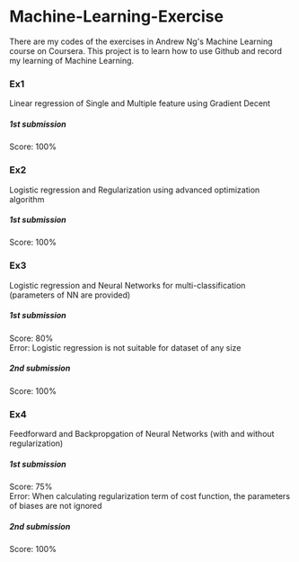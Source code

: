 # Machine-Learning-Exercise
There are my codes of the exercises in Andrew Ng's Machine Learning course on Coursera.
This project is to learn how to use Github and record my learning of Machine Learning.

### Ex1
Linear regression of Single and Multiple feature using Gradient Decent
##### 1st submission
Score: 100%

### Ex2
Logistic regression and Regularization using advanced optimization algorithm
##### 1st submission
Score: 100%

### Ex3
Logistic regression and Neural Networks for multi-classification (parameters of NN are provided)
##### 1st submission
Score: 80%  
Error: Logistic regression is not suitable for dataset of any size
##### 2nd submission
Score: 100%

### Ex4
Feedforward and Backpropgation of Neural Networks (with and without regularization)
##### 1st submission
Score: 75%  
Error: When calculating regularization term of cost function, the parameters of biases are not ignored
##### 2nd submission
Score: 100%
